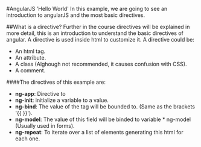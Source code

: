#AngularJS 'Hello World'
In this example, we are going to see an introduction to angularJS and the most basic directives.

##What is a directive?
Further in the course directives will be explained in more detail, this is an introduction to understand the basic directives of angular.
A directive is used inside html to customize it. A directive could be:
- An html tag.
- An attribute.
- A class (Alghough not recommended, it causes confusion with CSS).
- A comment.

####The directives of this example are:
* **ng-app**: Directive to
* **ng-init**: initialize a variable to a value.
* **ng-bind**: The value of the tag will be bounded to. (Same as the brackets '{{ }}').
* **ng-model**: The value of this field will be binded to variable * ng-model (Usually used in forms).
* **ng-repeat**: To iterate over a list of elements generating this html for each one.
